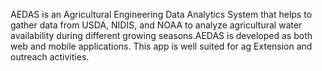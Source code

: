 AEDAS is an Agricultural Engineering Data Analytics System that helps to gather data from USDA, NIDIS, and NOAA to analyze agricultural water availability during different growing seasons.AEDAS is developed as both web and mobile applications. This app is well suited for ag Extension and outreach activities.
